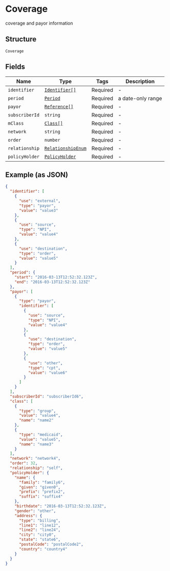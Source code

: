 
# Coverage

coverage and payor information

## Structure

`Coverage`

## Fields

| Name | Type | Tags | Description |
|  --- | --- | --- | --- |
| `identifier` | [`Identifier[]`](../../doc/models/identifier.md) | Required | - |
| `period` | [`Period`](../../doc/models/period.md) | Required | a date-only range |
| `payor` | [`Reference[]`](../../doc/models/reference.md) | Required | - |
| `subscriberId` | `string` | Required | - |
| `mClass` | [`Class[]`](../../doc/models/class.md) | Required | - |
| `network` | `string` | Required | - |
| `order` | `number` | Required | - |
| `relationship` | [`RelationshipEnum`](../../doc/models/relationship-enum.md) | Required | - |
| `policyHolder` | [`PolicyHolder`](../../doc/models/policy-holder.md) | Required | - |

## Example (as JSON)

```json
{
  "identifier": [
    {
      "use": "external",
      "type": "payor",
      "value": "value3"
    },
    {
      "use": "source",
      "type": "NPI",
      "value": "value4"
    },
    {
      "use": "destination",
      "type": "order",
      "value": "value5"
    }
  ],
  "period": {
    "start": "2016-03-13T12:52:32.123Z",
    "end": "2016-03-13T12:52:32.123Z"
  },
  "payor": [
    {
      "type": "payor",
      "identifier": [
        {
          "use": "source",
          "type": "NPI",
          "value": "value4"
        },
        {
          "use": "destination",
          "type": "order",
          "value": "value5"
        },
        {
          "use": "other",
          "type": "cpt",
          "value": "value6"
        }
      ]
    }
  ],
  "subscriberId": "subscriberId6",
  "class": [
    {
      "type": "group",
      "value": "value4",
      "name": "name2"
    },
    {
      "type": "medicaid",
      "value": "value5",
      "name": "name3"
    }
  ],
  "network": "network4",
  "order": 32,
  "relationship": "self",
  "policyHolder": {
    "name": {
      "family": "family6",
      "given": "given0",
      "prefix": "prefix2",
      "suffix": "suffix4"
    },
    "birthdate": "2016-03-13T12:52:32.123Z",
    "gender": "other",
    "address": {
      "type": "billing",
      "line1": "line12",
      "line2": "line24",
      "city": "city0",
      "state": "state6",
      "postalCode": "postalCode2",
      "country": "country4"
    }
  }
}
```

